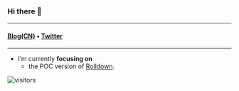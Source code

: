 ### Hi there 👋

---

<h4>
  <a href="https://ihyf.me/">Blog(CN)</a> • <a href="https://twitter.com/iheyunfei">Twitter</a>
</h4>

---

<!--
**iheyunfei/iheyunfei** is a ✨ _special_ ✨ repository because its `README.md` (this file) appears on your GitHub profile.

Here are some ideas to get you started:

- 🔭 I’m currently focus on ...
- 🌱 I’m currently learning ...
- 👯 I’m looking to collaborate on ...
- 🤔 I’m looking for help with ...
- 💬 Ask me about ...
- 📫 How to reach me: ...
- 😄 Pronouns: ...
- ⚡ Fun fact: ...
-->

- I’m currently **focusing on**
  - the POC version of [Rolldown](https://github.com/Brooooooklyn/rolldown).

![visitors](https://visitor-badge.glitch.me/badge?page_id=iheyunfei.iheyunfei-badge&left_color=green&right_color=red)
